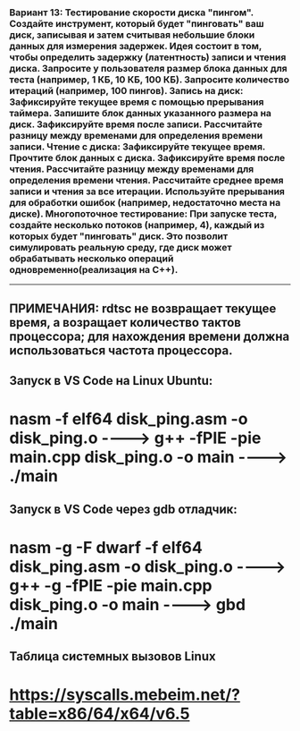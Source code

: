 ### Вариант 13:   Тестирование скорости диска "пингом". Создайте инструмент, который будет "пинговать" ваш диск, записывая и затем считывая небольшие блоки данных для измерения задержек. Идея состоит в том, чтобы определить задержку (латентность) записи и чтения диска. Запросите у пользователя размер блока данных для теста (например, 1 КБ, 10 КБ, 100 КБ). Запросите количество итераций (например, 100 пингов). Запись на диск: Зафиксируйте текущее время с помощью прерывания таймера. Запишите блок данных указанного размера на диск. Зафиксируйте время после записи. Рассчитайте разницу между временами для определения времени записи. Чтение с диска: Зафиксируйте текущее время. Прочтите блок данных с диска. Зафиксируйте время после чтения. Рассчитайте разницу между временами для определения времени чтения. Рассчитайте среднее время записи и чтения за все итерации. Используйте прерывания для обработки ошибок (например, недостаточно места на диске). Многопоточное тестирование: При запуске теста, создайте несколько потоков (например, 4), каждый из которых будет "пинговать" диск. Это позволит симулировать реальную среду, где диск может обрабатывать несколько операций одновременно(реализация на C++).
----------------------
## ПРИМЕЧАНИЯ: rdtsc не возвращает текущее время, а возращает количество тактов процессора; для нахождения времени должна использоваться частота процессора.
## Запуск в VS Code на Linux Ubuntu:
# nasm -f elf64 disk_ping.asm -o disk_ping.o ----> g++ -fPIE -pie main.cpp disk_ping.o -o main ----> ./main
## Запуск в VS Code через gdb отладчик:
# nasm -g -F dwarf -f elf64 disk_ping.asm -o disk_ping.o ----> g++ -g -fPIE -pie main.cpp disk_ping.o -o main ----> gbd ./main
## Таблица системных вызовов Linux
# https://syscalls.mebeim.net/?table=x86/64/x64/v6.5
